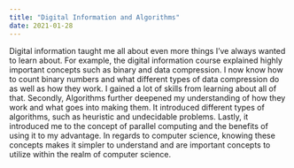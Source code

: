 ```yaml
---
title: "Digital Information and Algorithms"
date: 2021-01-28
---
```

Digital information taught me all about even more things I’ve always wanted to learn about. For example, the digital information course explained highly important concepts such as binary and data compression. I now know how to count binary numbers and what different types of data compression do as well as how they work. I gained a lot of skills from learning about all of that. Secondly, Algorithms further deepened my understanding of how they work and what goes into making them. It introduced different types of algorithms, such as heuristic and undecidable problems. Lastly, it introduced me to the concept of parallel computing and the benefits of using it to my advantage. In regards to computer science, knowing these concepts makes it simpler to understand and are important concepts to utilize within the realm of computer science.
